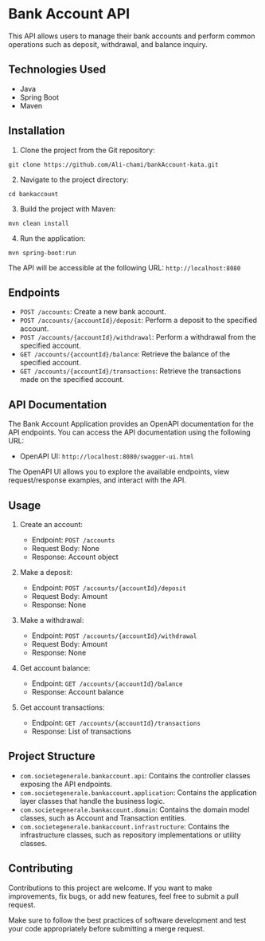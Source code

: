 # Bank Account API

This API allows users to manage their bank accounts and perform common operations such as deposit, withdrawal, and balance inquiry.

## Technologies Used

- Java 
- Spring Boot
- Maven

## Installation

1. Clone the project from the Git repository:

```
git clone https://github.com/Ali-chami/bankAccount-kata.git
```

2. Navigate to the project directory:

```
cd bankaccount
```

3. Build the project with Maven:

```
mvn clean install
```

4. Run the application:

```
mvn spring-boot:run
```

The API will be accessible at the following URL: `http://localhost:8080`

## Endpoints

- `POST /accounts`: Create a new bank account.
- `POST /accounts/{accountId}/deposit`: Perform a deposit to the specified account.
- `POST /accounts/{accountId}/withdrawal`: Perform a withdrawal from the specified account.
- `GET /accounts/{accountId}/balance`: Retrieve the balance of the specified account.
- `GET /accounts/{accountId}/transactions`: Retrieve the transactions made on the specified account.

## API Documentation

The Bank Account Application provides an OpenAPI documentation for the API endpoints. You can access the API documentation using the following URL:

- OpenAPI UI: `http://localhost:8080/swagger-ui.html`

The OpenAPI UI allows you to explore the available endpoints, view request/response examples, and interact with the API.

## Usage

1. Create an account:
    - Endpoint: `POST /accounts`
    - Request Body: None
    - Response: Account object

2. Make a deposit:
    - Endpoint: `POST /accounts/{accountId}/deposit`
    - Request Body: Amount
    - Response: None

3. Make a withdrawal:
    - Endpoint: `POST /accounts/{accountId}/withdrawal`
    - Request Body: Amount
    - Response: None

4. Get account balance:
    - Endpoint: `GET /accounts/{accountId}/balance`
    - Response: Account balance

5. Get account transactions:
    - Endpoint: `GET /accounts/{accountId}/transactions`
    - Response: List of transactions
    
## Project Structure

- `com.societegenerale.bankaccount.api`: Contains the controller classes exposing the API endpoints.
- `com.societegenerale.bankaccount.application`: Contains the application layer classes that handle the business logic.
- `com.societegenerale.bankaccount.domain`: Contains the domain model classes, such as Account and Transaction entities.
- `com.societegenerale.bankaccount.infrastructure`: Contains the infrastructure classes, such as repository implementations or utility classes.

## Contributing

Contributions to this project are welcome. If you want to make improvements, fix bugs, or add new features, feel free to submit a pull request.

Make sure to follow the best practices of software development and test your code appropriately before submitting a merge request.
